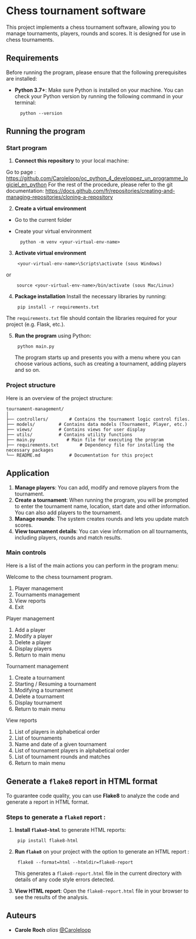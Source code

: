 
#  Chess tournament software

This project implements a chess tournament software, allowing you to manage tournaments, players, rounds and scores. It is designed for use in chess tournaments.


## Requirements

Before running the program, please ensure that the following prerequisites are installed:

- **Python 3.7+**: Make sure Python is installed on your machine. You can check your Python version by running the following command in your terminal:

        python --version


## Running the program

### Start program

1. **Connect this repository** to your local machine:

Go to page : https://github.com/Caroleloop/oc_python_4_developpez_un_programme_logiciel_en_python
For the rest of the procedure, please refer to the git documentation: https://docs.github.com/fr/repositories/creating-and-managing-repositories/cloning-a-repository


2. **Create a virtual environment**

+ Go to the current folder

+ Create your virtual environment
               
        python -m venv <your-virtual-env-name>          


3. **Activate virtual environment**
                  
        <your-virtual-env-name>\Scripts\activate (sous Windows)
                  
or
                  
        source <your-virtual-env-name>/bin/activate (sous Mac/Linux)        


4. **Package installation**  Install the necessary libraries by running:
                    
        pip install -r requirements.txt
                    
 The `requirements.txt` file should contain the libraries required for your project (e.g. Flask, etc.).

5. **Run the program** using Python:
  
        python main.py
 
   The program starts up and presents you with a menu where you can choose various actions, such as creating a tournament, adding players and so on.
   

### Project structure

Here is an overview of the project structure:

```
tournament-management/
│
├── controllers/ 		# Contains the tournament logic control files.
├── models/			# Contains data models (Tournament, Player, etc.)
├── views/ 			# Contains views for user display
├── utils/ 			# Contains utility functions
├── main.py 		   # Main file for executing the program
├── requirements.txt 		# Dependency file for installing the necessary packages
└── README.md 			# Documentation for this project
```

## Application

1. **Manage players**: You can add, modify and remove players from the tournament.
2. **Create a tournament**: When running the program, you will be prompted to enter the tournament name, location, start date and other information. You can also add players to the tournament.
3. **Manage rounds**: The system creates rounds and lets you update match scores.
4. **View tournament details**: You can view information on all tournaments, including players, rounds and match results.

### Main controls
Here is a list of the main actions you can perform in the program menu:

Welcome to the chess tournament program.
1. Player management
2. Tournaments management
3. View reports
4. Exit

Player management
1. Add a player
2. Modify a player
3. Delete a player
4. Display players
5. Return to main menu

Tournament management
1. Create a tournament
2. Starting / Resuming a tournament
3. Modifying a tournament
4. Delete a tournament
5. Display tournament
6. Return to main menu

View reports
1. List of players in alphabetical order
2. List of tournaments
3. Name and date of a given tournament
4. List of tournament players in alphabetical order
5. List of tournament rounds and matches
6. Return to main menu

## Generate a `flake8` report in HTML format

To guarantee code quality, you can use **Flake8** to analyze the code and generate a report in HTML format.

### Steps to generate a `flake8` report :

1. **Install `flake8-html`** to generate HTML reports:
   
        pip install flake8-html
   

2. **Run `flake8`** on your project with the option to generate an HTML report :
   
        flake8 --format=html --htmldir=flake8-report
   

   This generates a `flake8-report.html` file in the current directory with details of any code style errors detected.

3. **View HTML report**:
   Open the `flake8-report.html` file in your browser to see the results of the analysis.

   
## Auteurs

* **Carole Roch** _alias_ [@Caroleloop](https://github.com/Caroleloop)